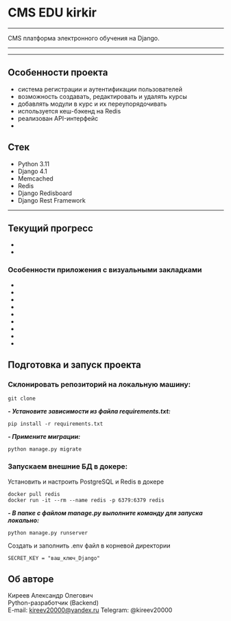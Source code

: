 # CMS EDU kirkir
 
---
CMS платформа электронного обучения на Django.

---
 
***
## Особенности проекта
- система регистрации и аутентификации пользователей
- возможность создавать, редактировать и удалять курсы
- добавлять модули в курс и их переупорядочивать
- используется кеш-бэкенд на Redis
- реализован API-интерфейс
- 

## Стек
- Python 3.11
- Django 4.1
- Memcached
- Redis
- Django Redisboard
- Django Rest Framework
___


## Текущий прогресс
- 
- 

### Особенности приложения с визуальными закладками
- 
- 
- 
- 
- 
- 
- 
- 
- 

## Подготовка и запуск проекта
### Склонировать репозиторий на локальную машину:
```
git clone 
```
***- Установите зависимости из файла requirements.txt:***
```
pip install -r requirements.txt
```

***- Примените миграции:***
```
python manage.py migrate
```

### Запускаем внешние БД в докере:
Установить и настроить PostgreSQL и Redis в докере

```
docker pull redis
docker run -it --rm --name redis -p 6379:6379 redis
```
***- В папке с файлом manage.py выполните команду для запуска локально:***
```
python manage.py runserver
```
Cоздать и заполнить .env файл в корневой директории
```
SECRET_KEY = "ваш_ключ_Django"
```


## Об авторе <a id=7></a>

Киреев Александр Олегович  
Python-разработчик (Backend)  
E-mail: kireev20000@yandex.ru
Telegram: @kireev20000

